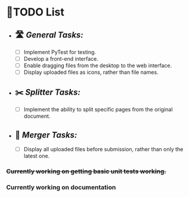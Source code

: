 # 📝TODO List
* ## 🛣️ _General Tasks:_
  - [ ] Implement PyTest for testing.
  - [ ] Develop a front-end interface.
  - [ ] Enable dragging files from the desktop to the web interface.
  - [ ] Display uploaded files as icons, rather than file names.
  
* ## ✂️ _Splitter Tasks:_
  - [ ] Implement the ability to split specific pages from the original document.
  
* ## 🔄 _Merger Tasks:_
  - [ ] Display all uploaded files before submission, rather than only the latest one.

### ~~Currently working on getting basic unit tests working.~~ 
### Currently working on documentation

 